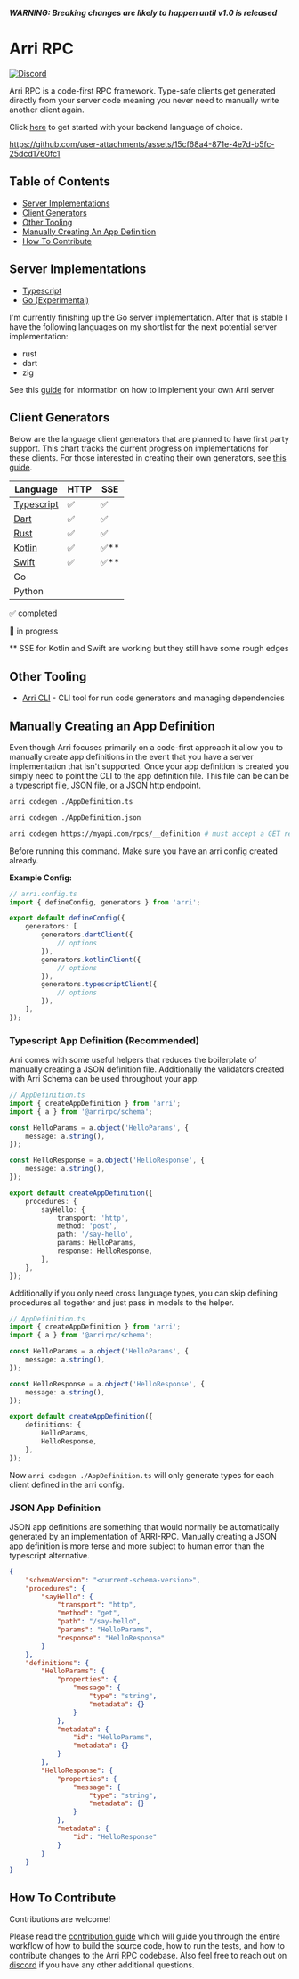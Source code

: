 _**WARNING: Breaking changes are likely to happen until v1.0 is released**_

# Arri RPC

[![Discord](https://img.shields.io/discord/1272569268869005322?logo=discord&logoColor=white&logoSize=)](https://discord.gg/5m23HEQss7)

Arri RPC is a code-first RPC framework. Type-safe clients get generated directly from your server code meaning you never need to manually write another client again.

Click [here](#server-implementations) to get started with your backend language of choice.

https://github.com/user-attachments/assets/15cf68a4-871e-4e7d-b5fc-25dcd1760fc1

## Table of Contents

- [Server Implementations](#server-implementations)
- [Client Generators](#client-generators)
- [Other Tooling](#other-tooling)
- [Manually Creating An App Definition](#manually-creating-an-app-definition)
- [How To Contribute](#how-to-contribute)

## Server Implementations

- [Typescript](/languages/ts/ts-server/README.md)
- [Go (Experimental)](/languages/go/go-server/README.md)

I'm currently finishing up the Go server implementation. After that is stable I have the following languages on my shortlist for the next potential server implementation:

- rust
- dart
- zig

See this [guide](/docs/implementing-an-arri-server.md) for information on how to implement your own Arri server

## Client Generators

Below are the language client generators that are planned to have first party support. This chart tracks the current progress on implementations for these clients. For those interested in creating their own generators, see [this guide](/docs/creating-a-custom-generator.md).

| Language                                            | HTTP | SSE    |
| --------------------------------------------------- | ---- | ------ |
| [Typescript](languages/ts/ts-codegen/README.md)     | ✅   | ✅     |
| [Dart](languages/dart/dart-codegen/README.md)       | ✅   | ✅     |
| [Rust](languages/rust/rust-codegen/README.md)       | ✅   | ✅     |
| [Kotlin](languages/kotlin/kotlin-codegen/README.md) | ✅   | ✅\*\* |
| [Swift](languages/swift/swift-codegen/README.md)    | ✅   | ✅\*\* |
| Go                                                  |      |        |
| Python                                              |      |        |

✅ completed

🚧 in progress

\*\* SSE for Kotlin and Swift are working but they still have some rough edges

## Other Tooling

- [Arri CLI](/tooling/cli/README.md) - CLI tool for run code generators and managing dependencies

## Manually Creating an App Definition

Even though Arri focuses primarily on a code-first approach it allow you to manually create app definitions in the event that you have a server implementation that isn't supported. Once your app definition is created you simply need to point the CLI to the app definition file. This file can be can be a typescript file, JSON file, or a JSON http endpoint.

```bash
arri codegen ./AppDefinition.ts

arri codegen ./AppDefinition.json

arri codegen https://myapi.com/rpcs/__definition # must accept a GET request
```

Before running this command. Make sure you have an arri config created already.

**Example Config:**

```ts
// arri.config.ts
import { defineConfig, generators } from 'arri';

export default defineConfig({
    generators: [
        generators.dartClient({
            // options
        }),
        generators.kotlinClient({
            // options
        }),
        generators.typescriptClient({
            // options
        }),
    ],
});
```

### Typescript App Definition (Recommended)

Arri comes with some useful helpers that reduces the boilerplate of manually creating a JSON definition file. Additionally the validators created with Arri Schema can be used throughout your app.

```ts
// AppDefinition.ts
import { createAppDefinition } from 'arri';
import { a } from '@arrirpc/schema';

const HelloParams = a.object('HelloParams', {
    message: a.string(),
});

const HelloResponse = a.object('HelloResponse', {
    message: a.string(),
});

export default createAppDefinition({
    procedures: {
        sayHello: {
            transport: 'http',
            method: 'post',
            path: '/say-hello',
            params: HelloParams,
            response: HelloResponse,
        },
    },
});
```

Additionally if you only need cross language types, you can skip defining procedures all together and just pass in models to the helper.

```ts
// AppDefinition.ts
import { createAppDefinition } from 'arri';
import { a } from '@arrirpc/schema';

const HelloParams = a.object('HelloParams', {
    message: a.string(),
});

const HelloResponse = a.object('HelloResponse', {
    message: a.string(),
});

export default createAppDefinition({
    definitions: {
        HelloParams,
        HelloResponse,
    },
});
```

Now `arri codegen ./AppDefinition.ts` will only generate types for each client defined in the arri config.

### JSON App Definition

JSON app definitions are something that would normally be automatically generated by an implementation of ARRI-RPC. Manually creating a JSON app definition is more terse and more subject to human error than the typescript alternative.

```json
{
    "schemaVersion": "<current-schema-version>",
    "procedures": {
        "sayHello": {
            "transport": "http",
            "method": "get",
            "path": "/say-hello",
            "params": "HelloParams",
            "response": "HelloResponse"
        }
    },
    "definitions": {
        "HelloParams": {
            "properties": {
                "message": {
                    "type": "string",
                    "metadata": {}
                }
            },
            "metadata": {
                "id": "HelloParams",
                "metadata": {}
            }
        },
        "HelloResponse": {
            "properties": {
                "message": {
                    "type": "string",
                    "metadata": {}
                }
            },
            "metadata": {
                "id": "HelloResponse"
            }
        }
    }
}
```

## How To Contribute

Contributions are welcome!

Please read the [contribution guide](/CONTRIBUTING.md) which will guide you through the entire workflow of how to build the source code, how to run the tests, and how to contribute changes to the Arri RPC codebase. Also feel free to reach out on [discord](https://discord.gg/5m23HEQss7) if you have any other additional questions.
